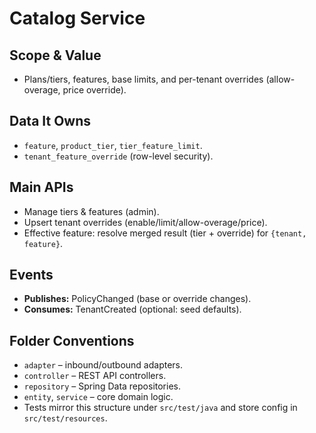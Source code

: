 # Catalog Service

## Scope & Value
- Plans/tiers, features, base limits, and per-tenant overrides (allow-overage, price override).

## Data It Owns
- `feature`, `product_tier`, `tier_feature_limit`.
- `tenant_feature_override` (row-level security).

## Main APIs
- Manage tiers & features (admin).
- Upsert tenant overrides (enable/limit/allow-overage/price).
- Effective feature: resolve merged result (tier + override) for `{tenant, feature}`.

## Events
- **Publishes:** PolicyChanged (base or override changes).
- **Consumes:** TenantCreated (optional: seed defaults).

## Folder Conventions
- `adapter` – inbound/outbound adapters.
- `controller` – REST API controllers.
- `repository` – Spring Data repositories.
- `entity`, `service` – core domain logic.
- Tests mirror this structure under `src/test/java` and store config in `src/test/resources`.
